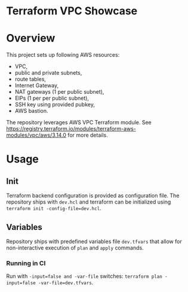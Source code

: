 Terraform VPC Showcase
======================

# Overview

This project sets up following AWS resources:
- VPC,
- public and private subnets, 
- route tables, 
- Internet Gateway, 
- NAT gateways (1 per public subnet),
- EIPs (1 per per public subnet),
- SSH key using provided pubkey,
- AWS bastion.

The repository leverages AWS VPC Terraform module. See https://registry.terraform.io/modules/terraform-aws-modules/vpc/aws/3.14.0 for more details.

# Usage

## Init

Terraform backend configuration is provided as configuration file. The repository ships with `dev.hcl` and terraform can be initialized using `terraform init -config-file=dev.hcl`.

## Variables

Repository ships with predefined variables file `dev.tfvars` that allow for non-interactive execution of `plan` and `apply` commands.

### Running in CI

Run with `-input=false and -var-file` switches: `terraform plan -input=false -var-file=dev.tfvars`.